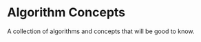 Algorithm Concepts
==================
A collection of algorithms and concepts that will be good to know.